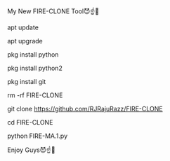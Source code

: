 My New FIRE-CLONE Tool😈☝🤍

apt update

apt upgrade

pkg install python

pkg install python2

pkg install git

rm -rf FIRE-CLONE

git clone https://github.com/RJRajuRazz/FIRE-CLONE

cd FIRE-CLONE

python FIRE-MA.1.py


Enjoy Guys😈☝🤍
